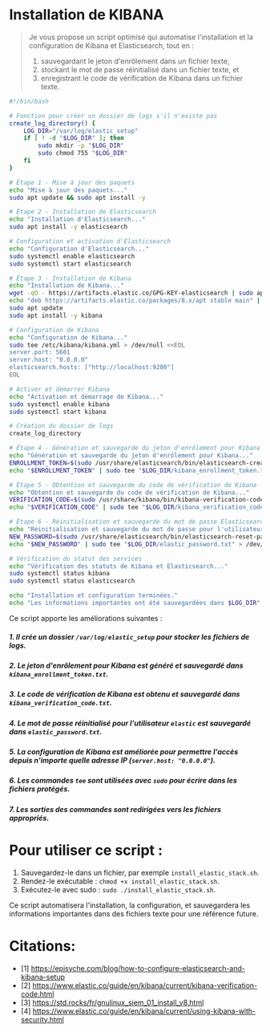 
# Installation de KIBANA

> Je vous propose un script optimisé qui automatise l'installation et la configuration de Kibana et Elasticsearch, tout en :
>
> 1) sauvegardant le jeton d'enrôlement dans un fichier texte,
> 2) stockant le mot de passe réinitialisé dans un fichier texte, et
> 3) enregistrant le code de vérification de Kibana dans un fichier texte.

```bash
#!/bin/bash

# Fonction pour créer un dossier de logs s'il n'existe pas
create_log_directory() {
    LOG_DIR="/var/log/elastic_setup"
    if [ ! -d "$LOG_DIR" ]; then
        sudo mkdir -p "$LOG_DIR"
        sudo chmod 755 "$LOG_DIR"
    fi
}

# Étape 1 - Mise à jour des paquets
echo "Mise à jour des paquets..."
sudo apt update && sudo apt install -y

# Étape 2 - Installation de Elasticsearch
echo "Installation d'Elasticsearch..."
sudo apt install -y elasticsearch

# Configuration et activation d'Elasticsearch
echo "Configuration d'Elasticsearch..."
sudo systemctl enable elasticsearch
sudo systemctl start elasticsearch

# Étape 3 - Installation de Kibana
echo "Installation de Kibana..."
wget -qO - https://artifacts.elastic.co/GPG-KEY-elasticsearch | sudo apt-key add -
echo "deb https://artifacts.elastic.co/packages/8.x/apt stable main" | sudo tee -a /etc/apt/sources.list.d/elastic-8.x.list
sudo apt update
sudo apt install -y kibana

# Configuration de Kibana
echo "Configuration de Kibana..."
sudo tee /etc/kibana/kibana.yml > /dev/null <<EOL
server.port: 5601
server.host: "0.0.0.0"
elasticsearch.hosts: ["http://localhost:9200"]
EOL

# Activer et démarrer Kibana
echo "Activation et démarrage de Kibana..."
sudo systemctl enable kibana
sudo systemctl start kibana

# Création du dossier de logs
create_log_directory

# Étape 4 - Génération et sauvegarde du jeton d'enrôlement pour Kibana
echo "Génération et sauvegarde du jeton d'enrôlement pour Kibana..."
ENROLLMENT_TOKEN=$(sudo /usr/share/elasticsearch/bin/elasticsearch-create-enrollment-token -s kibana)
echo "$ENROLLMENT_TOKEN" | sudo tee "$LOG_DIR/kibana_enrollment_token.txt" > /dev/null

# Étape 5 - Obtention et sauvegarde du code de vérification de Kibana
echo "Obtention et sauvegarde du code de vérification de Kibana..."
VERIFICATION_CODE=$(sudo /usr/share/kibana/bin/kibana-verification-code)
echo "$VERIFICATION_CODE" | sudo tee "$LOG_DIR/kibana_verification_code.txt" > /dev/null

# Étape 6 - Réinitialisation et sauvegarde du mot de passe Elasticsearch
echo "Réinitialisation et sauvegarde du mot de passe pour l'utilisateur elastic..."
NEW_PASSWORD=$(sudo /usr/share/elasticsearch/bin/elasticsearch-reset-password -u elastic -b)
echo "$NEW_PASSWORD" | sudo tee "$LOG_DIR/elastic_password.txt" > /dev/null

# Vérification du statut des services
echo "Vérification des statuts de Kibana et Elasticsearch..."
sudo systemctl status kibana
sudo systemctl status elasticsearch

echo "Installation et configuration terminées."
echo "Les informations importantes ont été sauvegardées dans $LOG_DIR"
```

Ce script apporte les améliorations suivantes :

##### 1. Il crée un dossier `/var/log/elastic_setup` pour stocker les fichiers de logs.
##### 2. Le jeton d'enrôlement pour Kibana est généré et sauvegardé dans `kibana_enrollment_token.txt`.
##### 3. Le code de vérification de Kibana est obtenu et sauvegardé dans `kibana_verification_code.txt`.
##### 4. Le mot de passe réinitialisé pour l'utilisateur `elastic` est sauvegardé dans `elastic_password.txt`.
##### 5. La configuration de Kibana est améliorée pour permettre l'accès depuis n'importe quelle adresse IP (`server.host: "0.0.0.0"`).
##### 6. Les commandes `tee` sont utilisées avec `sudo` pour écrire dans les fichiers protégés.
##### 7. Les sorties des commandes sont redirigées vers les fichiers appropriés.

# Pour utiliser ce script :

1. Sauvegardez-le dans un fichier, par exemple `install_elastic_stack.sh`.
2. Rendez-le exécutable : `chmod +x install_elastic_stack.sh`.
3. Exécutez-le avec sudo : `sudo ./install_elastic_stack.sh`.

Ce script automatisera l'installation, la configuration, et sauvegardera les informations importantes dans des fichiers texte pour une référence future.

# Citations:

- [1] https://episyche.com/blog/how-to-configure-elasticsearch-and-kibana-setup
- [2] https://www.elastic.co/guide/en/kibana/current/kibana-verification-code.html
- [3] https://std.rocks/fr/gnulinux_siem_01_install_v8.html
- [4] https://www.elastic.co/guide/en/kibana/current/using-kibana-with-security.html

